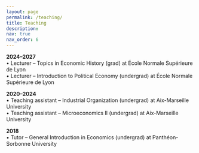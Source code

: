 ```yaml
---
layout: page
permalink: /teaching/
title: Teaching
description: 
nav: true
nav_order: 6
---
```

**2024–2027** <br />
• Lecturer – Topics in Economic History (grad) at École Normale Supérieure de Lyon <br />
• Lecturer – Introduction to Political Economy (undergrad) at École Normale Supérieure de Lyon

**2020–2024**  <br />
• Teaching assistant – Industrial Organization (undergrad) at Aix-Marseille University  <br />
• Teaching assistant – Microeconomics II (undergrad)  at Aix-Marseille University

**2018**  <br />
• Tutor – General Introduction in Economics (undergrad) at Panthéon-Sorbonne University
